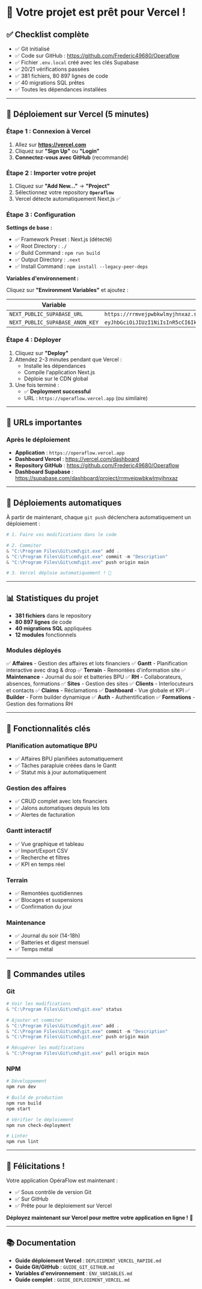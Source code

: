 # 🎉 Votre projet est prêt pour Vercel !

## ✅ Checklist complète

- ✅ Git initialisé
- ✅ Code sur GitHub : https://github.com/Frederic49680/Operaflow
- ✅ Fichier `.env.local` créé avec les clés Supabase
- ✅ 20/21 vérifications passées
- ✅ 381 fichiers, 80 897 lignes de code
- ✅ 40 migrations SQL prêtes
- ✅ Toutes les dépendances installées

---

## 🚀 Déploiement sur Vercel (5 minutes)

### Étape 1 : Connexion à Vercel

1. Allez sur **https://vercel.com**
2. Cliquez sur **"Sign Up"** ou **"Login"**
3. **Connectez-vous avec GitHub** (recommandé)

### Étape 2 : Importer votre projet

1. Cliquez sur **"Add New..."** → **"Project"**
2. Sélectionnez votre repository **`Operaflow`**
3. Vercel détecte automatiquement Next.js ✅

### Étape 3 : Configuration

**Settings de base :**
- ✅ Framework Preset : Next.js (détecté)
- ✅ Root Directory : `./`
- ✅ Build Command : `npm run build`
- ✅ Output Directory : `.next`
- ✅ Install Command : `npm install --legacy-peer-deps`

**Variables d'environnement :**

Cliquez sur **"Environment Variables"** et ajoutez :

| Variable | Valeur |
|----------|--------|
| `NEXT_PUBLIC_SUPABASE_URL` | `https://rrmvejpwbkwlmyjhnxaz.supabase.co` |
| `NEXT_PUBLIC_SUPABASE_ANON_KEY` | `eyJhbGciOiJIUzI1NiIsInR5cCI6IkpXVCJ9.eyJpc3MiOiJzdXBhYmFzZSIsInJlZiI6InJybXZlanB3Ymt3bG15amhueGF6Iiwicm9sZSI6ImFub24iLCJpYXQiOjE3NjA3OTM1NDEsImV4cCI6MjA3NjM2OTU0MX0.8TVMKeCBR3yg2iKlqypOD7zPqIPYYMi2xwHubNPF_Ow` |

### Étape 4 : Déployer

1. Cliquez sur **"Deploy"**
2. Attendez 2-3 minutes pendant que Vercel :
   - Installe les dépendances
   - Compile l'application Next.js
   - Déploie sur le CDN global
3. Une fois terminé :
   - ✅ **Deployment successful**
   - URL : `https://operaflow.vercel.app` (ou similaire)

---

## 🔗 URLs importantes

### Après le déploiement

- **Application** : `https://operaflow.vercel.app`
- **Dashboard Vercel** : https://vercel.com/dashboard
- **Repository GitHub** : https://github.com/Frederic49680/Operaflow
- **Dashboard Supabase** : https://supabase.com/dashboard/project/rrmvejpwbkwlmyjhnxaz

---

## 🔄 Déploiements automatiques

À partir de maintenant, chaque `git push` déclenchera automatiquement un déploiement :

```powershell
# 1. Faire vos modifications dans le code

# 2. Commiter
& "C:\Program Files\Git\cmd\git.exe" add .
& "C:\Program Files\Git\cmd\git.exe" commit -m "Description"
& "C:\Program Files\Git\cmd\git.exe" push origin main

# 3. Vercel déploie automatiquement ! 🚀
```

---

## 📊 Statistiques du projet

- **381 fichiers** dans le repository
- **80 897 lignes** de code
- **40 migrations SQL** appliquées
- **12 modules** fonctionnels

### Modules déployés

✅ **Affaires** - Gestion des affaires et lots financiers
✅ **Gantt** - Planification interactive avec drag & drop
✅ **Terrain** - Remontées d'information site
✅ **Maintenance** - Journal du soir et batteries BPU
✅ **RH** - Collaborateurs, absences, formations
✅ **Sites** - Gestion des sites
✅ **Clients** - Interlocuteurs et contacts
✅ **Claims** - Réclamations
✅ **Dashboard** - Vue globale et KPI
✅ **Builder** - Form builder dynamique
✅ **Auth** - Authentification
✅ **Formations** - Gestion des formations RH

---

## 🎯 Fonctionnalités clés

### Planification automatique BPU
- ✅ Affaires BPU planifiées automatiquement
- ✅ Tâches parapluie créées dans le Gantt
- ✅ Statut mis à jour automatiquement

### Gestion des affaires
- ✅ CRUD complet avec lots financiers
- ✅ Jalons automatiques depuis les lots
- ✅ Alertes de facturation

### Gantt interactif
- ✅ Vue graphique et tableau
- ✅ Import/Export CSV
- ✅ Recherche et filtres
- ✅ KPI en temps réel

### Terrain
- ✅ Remontées quotidiennes
- ✅ Blocages et suspensions
- ✅ Confirmation du jour

### Maintenance
- ✅ Journal du soir (14-18h)
- ✅ Batteries et digest mensuel
- ✅ Temps métal

---

## 📝 Commandes utiles

### Git

```powershell
# Voir les modifications
& "C:\Program Files\Git\cmd\git.exe" status

# Ajouter et commiter
& "C:\Program Files\Git\cmd\git.exe" add .
& "C:\Program Files\Git\cmd\git.exe" commit -m "Description"
& "C:\Program Files\Git\cmd\git.exe" push origin main

# Récupérer les modifications
& "C:\Program Files\Git\cmd\git.exe" pull origin main
```

### NPM

```bash
# Développement
npm run dev

# Build de production
npm run build
npm start

# Vérifier le déploiement
npm run check-deployment

# Linter
npm run lint
```

---

## 🎊 Félicitations !

Votre application OpéraFlow est maintenant :
- ✅ Sous contrôle de version Git
- ✅ Sur GitHub
- ✅ Prête pour le déploiement sur Vercel

**Déployez maintenant sur Vercel pour mettre votre application en ligne !** 🚀

---

## 📚 Documentation

- **Guide déploiement Vercel** : `DEPLOIEMENT_VERCEL_RAPIDE.md`
- **Guide Git/GitHub** : `GUIDE_GIT_GITHUB.md`
- **Variables d'environnement** : `ENV_VARIABLES.md`
- **Guide complet** : `GUIDE_DEPLOIEMENT_VERCEL.md`

